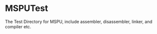 MSPUTest
========

The Test Directory for MSPU, include assembler, disassembler, linker, and compiler etc.